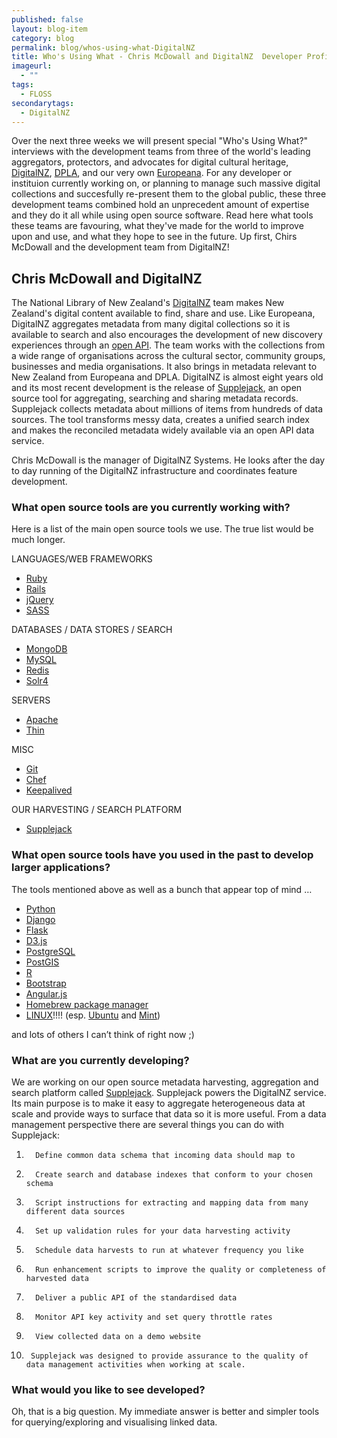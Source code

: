 ```yaml
---
published: false
layout: blog-item
category: blog
permalink: blog/whos-using-what-DigitalNZ
title: Who's Using What - Chris McDowall and DigitalNZ  Developer Profile
imageurl: 
  - ""
tags: 
  - FLOSS
secondarytags:
  - DigitalNZ
---
```

Over the next three weeks we will present special "Who's Using What?" interviews with the development teams from three of the world's leading aggregators, protectors, and advocates for digital cultural heritage, [DigitalNZ](http://digitalnz.org/), [DPLA](http://dp.la/), and our very own [Europeana](http://www.europeana.eu/portal/). For any developer or instituion currently working on, or planning to manage such massive digital collections and succesfully re-present them to the global public, these three development teams combined hold an unprecedent amount of expertise and they do it all while using open source software. Read here what tools these teams are favouring, what they've made for the world to improve upon and use, and what they hope to see in the future. Up first, Chirs McDowall and the development team from DigitalNZ! 

## Chris McDowall and DigitalNZ

The National Library of New Zealand's [DigitalNZ](http://digitalnz.org/) team makes New Zealand's digital content available to find, share and use. Like Europeana, DigitalNZ aggregates metadata from many digital collections so it is available to search and also encourages the development of new discovery experiences through an [open API](http://digitalnz.org/developers). The team works with the collections from a wide range of organisations across the cultural sector, community groups, businesses and media organisations.  It also brings in metadata relevant to New Zealand from Europeana and DPLA. DigitalNZ is almost eight years old and its most recent development is the release of [Supplejack](http://digitalnz.github.io/supplejack/), an open source tool for aggregating, searching and sharing metadata records.  Supplejack collects metadata about millions of items from hundreds of data sources. The tool transforms messy data, creates a unified search index and makes the reconciled metadata widely available via an open API data service.

Chris McDowall is the manager of DigitalNZ Systems. He looks after the day to day running of the DigitalNZ infrastructure and coordinates feature development.

### What open source tools are you currently working with? 

Here is a list of the main open source tools we use. The true list would be much longer.

LANGUAGES/WEB FRAMEWORKS

- [Ruby](https://www.ruby-lang.org/en/) 
- [Rails](http://rubyonrails.org/)
- [jQuery](https://jquery.com/) 
- [SASS](http://sass-lang.com/)

DATABASES / DATA STORES / SEARCH

- [MongoDB](https://www.mongodb.org/)
- [MySQL](https://www.mysql.com/)
- [Redis](http://redis.io/)
- [Solr4](https://wiki.apache.org/solr/Solr4.0)

SERVERS

- [Apache](http://www.apache.org/)
- [Thin](http://code.macournoyer.com/thin/)

MISC

- [Git](https://git-scm.com/)
- [Chef](https://www.chef.io/)
- [Keepalived](http://keepalived.org/)

OUR HARVESTING / SEARCH PLATFORM

- [Supplejack](http://digitalnz.github.io/supplejack/)

### What open source tools have you used in the past to develop larger applications?

The tools mentioned above as well as a bunch that appear top of mind …

- [Python](https://www.python.org/)
- [Django](https://www.djangoproject.com/)
- [Flask](http://flask.pocoo.org/)
- [D3.js](http://d3js.org/)
- [PostgreSQL](http://www.postgresql.org/)
- [PostGIS](http://postgis.net/)
- [R](http://www.r-project.org/)
- [Bootstrap](http://getbootstrap.com/)
- [Angular.js](https://angularjs.org/)
- [Homebrew package manager](http://brew.sh/)
- [LINUX](https://www.linux.com/)!!!! (esp. [Ubuntu](http://www.ubuntu.com/) and [Mint](http://linuxmint.com/))

and lots of others I can’t think of right now ;)

### What are you currently developing? 

We are working on our open source metadata harvesting, aggregation and search platform called [Supplejack](http://digitalnz.github.io/supplejack/). Supplejack powers the DigitalNZ service. Its main purpose is to make it easy to aggregate heterogeneous data at scale and provide ways to surface that data so it is more useful. From a data management perspective there are several things you can do with Supplejack:

1.       Define common data schema that incoming data should map to
2.       Create search and database indexes that conform to your chosen schema
3.       Script instructions for extracting and mapping data from many different data sources
4.       Set up validation rules for your data harvesting activity
5.       Schedule data harvests to run at whatever frequency you like
6.       Run enhancement scripts to improve the quality or completeness of harvested data
7.       Deliver a public API of the standardised data
8.       Monitor API key activity and set query throttle rates
9.       View collected data on a demo website
10.      Supplejack was designed to provide assurance to the quality of data management activities when working at scale. 

### What would you like to see developed? 
Oh, that is a big question. My immediate answer is better and simpler tools for querying/exploring and visualising linked data.
